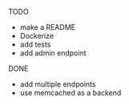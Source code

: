 TODO
- make a README
- Dockerize
- add tests
- add admin endpoint

DONE
- add multiple endpoints
- use memcached as a backend
